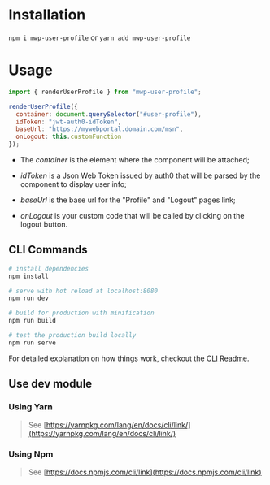 # Installation

`npm i mwp-user-profile`
or
`yarn add mwp-user-profile`

# Usage

```javascript
import { renderUserProfile } from "mwp-user-profile";
```

```javascript
renderUserProfile({
  container: document.querySelector("#user-profile"),
  idToken: "jwt-auth0-idToken",
  baseUrl: "https://mywebportal.domain.com/msn",
  onLogout: this.customFunction
});
```

- The _container_ is the element where the component will be attached;

- _idToken_ is a Json Web Token issued by auth0 that will be parsed by the component to display user info;

- _baseUrl_ is the base url for the "Profile" and "Logout" pages link;

- _onLogout_ is your custom code that will be called by clicking on the logout button.

## CLI Commands

```bash
# install dependencies
npm install

# serve with hot reload at localhost:8080
npm run dev

# build for production with minification
npm run build

# test the production build locally
npm run serve
```

For detailed explanation on how things work, checkout the [CLI Readme](https://github.com/developit/preact-cli/blob/master/README.md).

## Use dev module

### Using Yarn

> See [https://yarnpkg.com/lang/en/docs/cli/link/](https://yarnpkg.com/lang/en/docs/cli/link/)

### Using Npm

> See [https://docs.npmjs.com/cli/link](https://docs.npmjs.com/cli/link)
